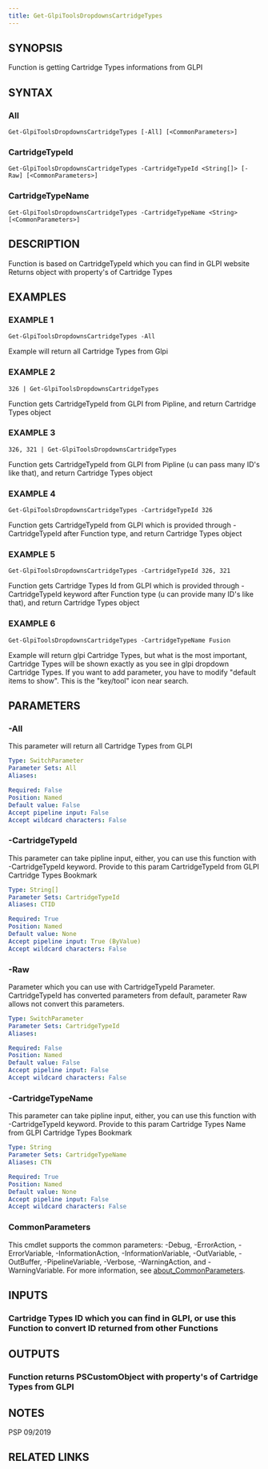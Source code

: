 ```yaml
---
title: Get-GlpiToolsDropdownsCartridgeTypes
---
```


## SYNOPSIS
Function is getting Cartridge Types informations from GLPI

## SYNTAX

### All
```
Get-GlpiToolsDropdownsCartridgeTypes [-All] [<CommonParameters>]
```

### CartridgeTypeId
```
Get-GlpiToolsDropdownsCartridgeTypes -CartridgeTypeId <String[]> [-Raw] [<CommonParameters>]
```

### CartridgeTypeName
```
Get-GlpiToolsDropdownsCartridgeTypes -CartridgeTypeName <String> [<CommonParameters>]
```

## DESCRIPTION
Function is based on CartridgeTypeId which you can find in GLPI website
Returns object with property's of Cartridge Types

## EXAMPLES

### EXAMPLE 1
```
Get-GlpiToolsDropdownsCartridgeTypes -All
```

Example will return all Cartridge Types from Glpi

### EXAMPLE 2
```
326 | Get-GlpiToolsDropdownsCartridgeTypes
```

Function gets CartridgeTypeId from GLPI from Pipline, and return Cartridge Types object

### EXAMPLE 3
```
326, 321 | Get-GlpiToolsDropdownsCartridgeTypes
```

Function gets CartridgeTypeId from GLPI from Pipline (u can pass many ID's like that), and return Cartridge Types object

### EXAMPLE 4
```
Get-GlpiToolsDropdownsCartridgeTypes -CartridgeTypeId 326
```

Function gets CartridgeTypeId from GLPI which is provided through -CartridgeTypeId after Function type, and return Cartridge Types object

### EXAMPLE 5
```
Get-GlpiToolsDropdownsCartridgeTypes -CartridgeTypeId 326, 321
```

Function gets Cartridge Types Id from GLPI which is provided through -CartridgeTypeId keyword after Function type (u can provide many ID's like that), and return Cartridge Types object

### EXAMPLE 6
```
Get-GlpiToolsDropdownsCartridgeTypes -CartridgeTypeName Fusion
```

Example will return glpi Cartridge Types, but what is the most important, Cartridge Types will be shown exactly as you see in glpi dropdown Cartridge Types.
If you want to add parameter, you have to modify "default items to show".
This is the "key/tool" icon near search.

## PARAMETERS

### -All
This parameter will return all Cartridge Types from GLPI

```yaml
Type: SwitchParameter
Parameter Sets: All
Aliases:

Required: False
Position: Named
Default value: False
Accept pipeline input: False
Accept wildcard characters: False
```

### -CartridgeTypeId
This parameter can take pipline input, either, you can use this function with -CartridgeTypeId keyword.
Provide to this param CartridgeTypeId from GLPI Cartridge Types Bookmark

```yaml
Type: String[]
Parameter Sets: CartridgeTypeId
Aliases: CTID

Required: True
Position: Named
Default value: None
Accept pipeline input: True (ByValue)
Accept wildcard characters: False
```

### -Raw
Parameter which you can use with CartridgeTypeId Parameter.
CartridgeTypeId has converted parameters from default, parameter Raw allows not convert this parameters.

```yaml
Type: SwitchParameter
Parameter Sets: CartridgeTypeId
Aliases:

Required: False
Position: Named
Default value: False
Accept pipeline input: False
Accept wildcard characters: False
```

### -CartridgeTypeName
This parameter can take pipline input, either, you can use this function with -CartridgeTypeId keyword.
Provide to this param Cartridge Types Name from GLPI Cartridge Types Bookmark

```yaml
Type: String
Parameter Sets: CartridgeTypeName
Aliases: CTN

Required: True
Position: Named
Default value: None
Accept pipeline input: False
Accept wildcard characters: False
```

### CommonParameters
This cmdlet supports the common parameters: -Debug, -ErrorAction, -ErrorVariable, -InformationAction, -InformationVariable, -OutVariable, -OutBuffer, -PipelineVariable, -Verbose, -WarningAction, and -WarningVariable. For more information, see [about_CommonParameters](http://go.microsoft.com/fwlink/?LinkID=113216).

## INPUTS

### Cartridge Types ID which you can find in GLPI, or use this Function to convert ID returned from other Functions
## OUTPUTS

### Function returns PSCustomObject with property's of Cartridge Types from GLPI
## NOTES
PSP 09/2019

## RELATED LINKS

